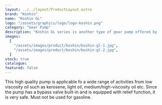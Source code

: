 ```yaml
---
layout: ../../layout/ProductLayout.astro
brand: "Koshin"
name: "Koshin GL"
logo: "/assets/graphics/logo/logo-koshin.png"
category: "Gear Pump"
description: "Koshin GL series is another type of gear pump offered by Koshin. Similar to the GB and GC series, GL pumps are known for their reliability and efficiency. However, they often feature enhancements in terms of performance, material, or specific applications."
images:
  [
    "/assets/images/product/koshin/koshin-gl-1.jpg",
    "/assets/images/product/koshin/koshin-gl-2.jpg",
  ]
stock: true
catalogue:
featured: false
---
```


This high quality pump is applicable fo a wide range of activities from low viscosity oil such as kerosene, light oil, medium/high-viscosity oil etc.
Since the pump has a bypass valve built-in and is equipped with relief function, it is very safe.
Must not be used for gasoline.
